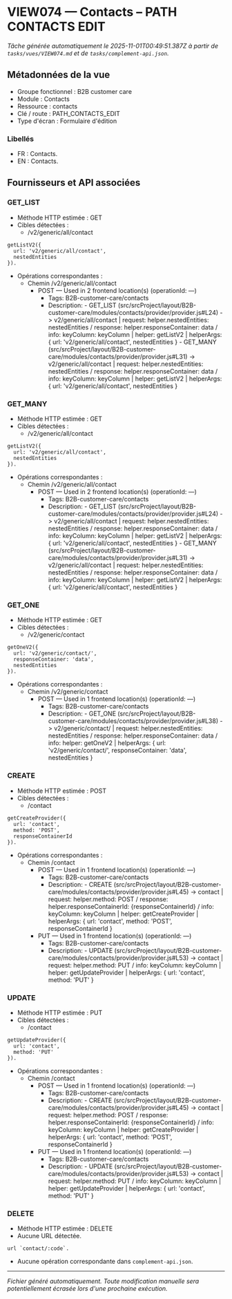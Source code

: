 # VIEW074 — Contacts – PATH CONTACTS EDIT

_Tâche générée automatiquement le 2025-11-01T00:49:51.387Z à partir de `tasks/vues/VIEW074.md` et de `tasks/complement-api.json`._

## Métadonnées de la vue

- Groupe fonctionnel : B2B customer care
- Module : Contacts
- Ressource : contacts
- Clé / route : PATH_CONTACTS_EDIT
- Type d'écran : Formulaire d'édition

### Libellés
- FR : Contacts.
- EN : Contacts.

## Fournisseurs et API associées

### GET_LIST

- Méthode HTTP estimée : GET
- Cibles détectées :
  - /v2/generic/all/contact

```text
getListV2({
  url: 'v2/generic/all/contact',
  nestedEntities
}).
```

- Opérations correspondantes :
  - Chemin /v2/generic/all/contact
    - POST — Used in 2 frontend location(s) (operationId: —)
      - Tags: B2B-customer-care/contacts
      - Description: - GET_LIST (src/srcProject/layout/B2B-customer-care/modules/contacts/provider/provider.js#L24) -> v2/generic/all/contact | request: helper.nestedEntities: nestedEntities / response: helper.responseContainer: data / info: keyColumn: keyColumn | helper: getListV2 | helperArgs: { url: 'v2/generic/all/contact', nestedEntities } - GET_MANY (src/srcProject/layout/B2B-customer-care/modules/contacts/provider/provider.js#L31) -> v2/generic/all/contact | request: helper.nestedEntities: nestedEntities / response: helper.responseContainer: data / info: keyColumn: keyColumn | helper: getListV2 | helperArgs: { url: 'v2/generic/all/contact', nestedEntities }

### GET_MANY

- Méthode HTTP estimée : GET
- Cibles détectées :
  - /v2/generic/all/contact

```text
getListV2({
  url: 'v2/generic/all/contact',
  nestedEntities
}).
```

- Opérations correspondantes :
  - Chemin /v2/generic/all/contact
    - POST — Used in 2 frontend location(s) (operationId: —)
      - Tags: B2B-customer-care/contacts
      - Description: - GET_LIST (src/srcProject/layout/B2B-customer-care/modules/contacts/provider/provider.js#L24) -> v2/generic/all/contact | request: helper.nestedEntities: nestedEntities / response: helper.responseContainer: data / info: keyColumn: keyColumn | helper: getListV2 | helperArgs: { url: 'v2/generic/all/contact', nestedEntities } - GET_MANY (src/srcProject/layout/B2B-customer-care/modules/contacts/provider/provider.js#L31) -> v2/generic/all/contact | request: helper.nestedEntities: nestedEntities / response: helper.responseContainer: data / info: keyColumn: keyColumn | helper: getListV2 | helperArgs: { url: 'v2/generic/all/contact', nestedEntities }

### GET_ONE

- Méthode HTTP estimée : GET
- Cibles détectées :
  - /v2/generic/contact

```text
getOneV2({
  url: 'v2/generic/contact/',
  responseContainer: 'data',
  nestedEntities
}).
```

- Opérations correspondantes :
  - Chemin /v2/generic/contact
    - POST — Used in 1 frontend location(s) (operationId: —)
      - Tags: B2B-customer-care/contacts
      - Description: - GET_ONE (src/srcProject/layout/B2B-customer-care/modules/contacts/provider/provider.js#L38) -> v2/generic/contact/ | request: helper.nestedEntities: nestedEntities / response: helper.responseContainer: data / info: helper: getOneV2 | helperArgs: { url: 'v2/generic/contact/', responseContainer: 'data', nestedEntities }

### CREATE

- Méthode HTTP estimée : POST
- Cibles détectées :
  - /contact

```text
getCreateProvider({
  url: 'contact',
  method: 'POST',
  responseContainerId
}).
```

- Opérations correspondantes :
  - Chemin /contact
    - POST — Used in 1 frontend location(s) (operationId: —)
      - Tags: B2B-customer-care/contacts
      - Description: - CREATE (src/srcProject/layout/B2B-customer-care/modules/contacts/provider/provider.js#L45) -> contact | request: helper.method: POST / response: helper.responseContainerId: {responseContainerId} / info: keyColumn: keyColumn | helper: getCreateProvider | helperArgs: { url: 'contact', method: 'POST', responseContainerId }
    - PUT — Used in 1 frontend location(s) (operationId: —)
      - Tags: B2B-customer-care/contacts
      - Description: - UPDATE (src/srcProject/layout/B2B-customer-care/modules/contacts/provider/provider.js#L53) -> contact | request: helper.method: PUT / info: keyColumn: keyColumn | helper: getUpdateProvider | helperArgs: { url: 'contact', method: 'PUT' }

### UPDATE

- Méthode HTTP estimée : PUT
- Cibles détectées :
  - /contact

```text
getUpdateProvider({
  url: 'contact',
  method: 'PUT'
}).
```

- Opérations correspondantes :
  - Chemin /contact
    - POST — Used in 1 frontend location(s) (operationId: —)
      - Tags: B2B-customer-care/contacts
      - Description: - CREATE (src/srcProject/layout/B2B-customer-care/modules/contacts/provider/provider.js#L45) -> contact | request: helper.method: POST / response: helper.responseContainerId: {responseContainerId} / info: keyColumn: keyColumn | helper: getCreateProvider | helperArgs: { url: 'contact', method: 'POST', responseContainerId }
    - PUT — Used in 1 frontend location(s) (operationId: —)
      - Tags: B2B-customer-care/contacts
      - Description: - UPDATE (src/srcProject/layout/B2B-customer-care/modules/contacts/provider/provider.js#L53) -> contact | request: helper.method: PUT / info: keyColumn: keyColumn | helper: getUpdateProvider | helperArgs: { url: 'contact', method: 'PUT' }

### DELETE

- Méthode HTTP estimée : DELETE
- Aucune URL détectée.

```text
url `contact/:code`.
```

- Aucune opération correspondante dans `complement-api.json`.

---

_Fichier généré automatiquement. Toute modification manuelle sera potentiellement écrasée lors d'une prochaine exécution._

